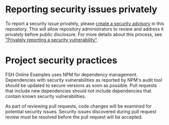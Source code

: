 # Reporting security issues privately

To report a security issue privately, please [create a security advisory](https://github.com/FSHSchool/FSHOnline-Examples/security/advisories) in this repository. This will allow repository administrators to review and address it privately before public disclosure. For more details about this process, see ["Privately reporting a security vulnerability"](https://docs.github.com/en/code-security/security-advisories/guidance-on-reporting-and-writing-information-about-vulnerabilities/privately-reporting-a-security-vulnerability).

# Project security practices

FSH Online Examples uses NPM for dependency management. Dependencies with security vulnerabilities as reported by NPM's audit tool should be updated to secure versions as soon as possible. Pull requests that include new dependencies should not include dependencies that contain known security vulnerabilities.

As part of reviewing pull requests, code changes will be examined for potential security issues. Security issues discovered during pull request review must be resolved before the pull request will be accepted.
